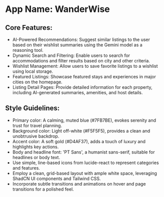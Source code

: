# **App Name**: WanderWise

## Core Features:

- AI-Powered Recommendations: Suggest similar listings to the user based on their wishlist summaries using the Gemini model as a reasoning tool.
- Dynamic Search and Filtering: Enable users to search for accommodations and filter results based on city and other criteria.
- Wishlist Management: Allow users to save favorite listings to a wishlist using local storage.
- Featured Listings: Showcase featured stays and experiences in major cities on the homepage.
- Listing Detail Pages: Provide detailed information for each property, including AI-generated summaries, amenities, and host details.

## Style Guidelines:

- Primary color: A calming, muted blue (#7FB7BE), evokes serenity and trust for travel planning.
- Background color: Light off-white (#F5F5F5), provides a clean and unobtrusive backdrop.
- Accent color: A soft gold (#D4AF37), adds a touch of luxury and highlights key actions.
- Body and headline font: 'PT Sans', a humanist sans-serif, suitable for headlines or body text.
- Use simple, line-based icons from lucide-react to represent categories and features.
- Employ a clean, grid-based layout with ample white space, leveraging ShadCN UI components and Tailwind CSS.
- Incorporate subtle transitions and animations on hover and page transitions for a polished feel.